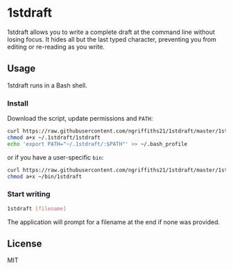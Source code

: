 # 1stdraft

1stdraft allows you to write a complete draft at the command line without losing focus. It hides all but the last typed character, preventing you from editing or re-reading as you write.

## Usage

1stdraft runs in a Bash shell.

### Install

Download the script, update permissions and `PATH`:
```bash
curl https://raw.githubusercontent.com/ngriffiths21/1stdraft/master/1stdraft > ~/.1stdraft/1stdraft
chmod a+x ~/.1stdraft/1stdraft
echo 'export PATH="~/.1stdraft/:$PATH"' >> ~/.bash_profile
```
or if you have a user-specific `bin`:
```bash
curl https://raw.githubusercontent.com/ngriffiths21/1stdraft/master/1stdraft > ~/bin/1stdraft
chmod a+x ~/bin/1stdraft
```

### Start writing

```bash
1stdraft [filename]
```

The application will prompt for a filename at the end if none was provided.

## License

MIT